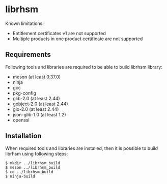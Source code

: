 librhsm
=======

Known limitations:

* Entitlement certificates v1 are not supported
* Multiple products in one product certificate are not supported

Requirements
------------

Following tools and libraries are required to be able to build librhsm library:

* meson (at least 0.37.0)
* ninja
* gcc
* pkg-config
* glib-2.0 (at least 2.44)
* gobject-2.0 (at least 2.44)
* gio-2.0 (at least 2.44)
* json-glib-1.0 (at least 1.2)
* openssl

Installation
------------

When required tools and libraries are installed, then it is possible to build
librhsm using following steps:


```
$ mkdir ../librhsm_build
$ meson ../librhsm_build
$ cd ../librhsm_build
$ ninja-build
```